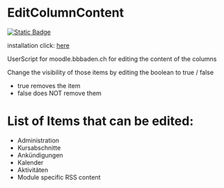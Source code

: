 # EditColumnContent
[![Static Badge](https://img.shields.io/badge/Install-Script-green?style=for-the-badge)](https://github.com/MyDrift-user/EditColumnContent/raw/main/edit-column-content.user.js)

installation click: [here](https://github.com/MyDrift-user/EditColumnContent/raw/main/edit-column-content.user.js)

UserScript for moodle.bbbaden.ch for editing the content of the columns

Change the visibility of those items by editing the boolean to true / false
- true removes the item
- false does NOT remove them

# List of Items that can be edited:
- Administration
- Kursabschnitte
- Ankündigungen
- Kalender
- Aktivitäten
- Module specific RSS content

